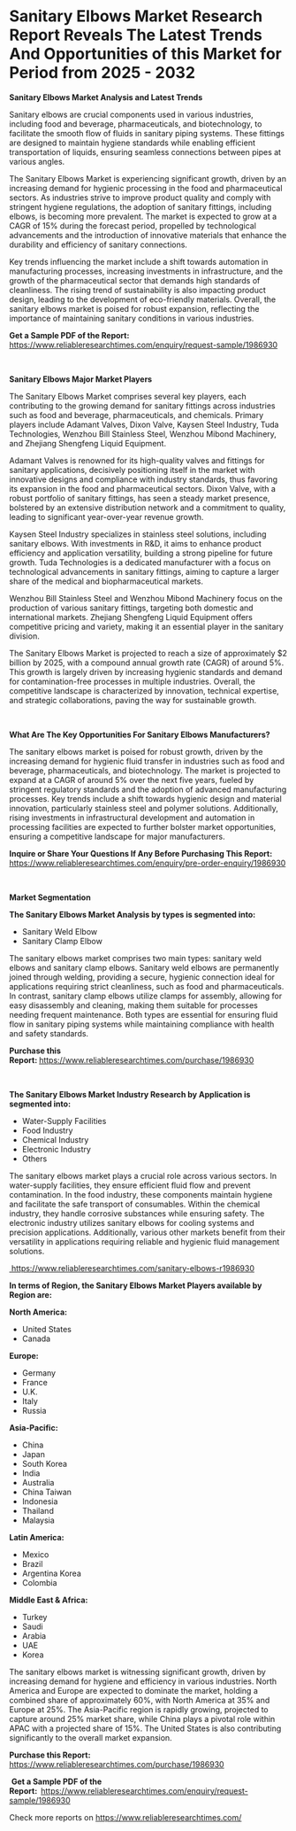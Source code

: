 <p><h1>Sanitary Elbows Market Research Report Reveals The Latest Trends And Opportunities of this Market for Period from 2025 - 2032</h1></p><p><strong>Sanitary Elbows Market Analysis and Latest Trends</strong></p>
<p><p>Sanitary elbows are crucial components used in various industries, including food and beverage, pharmaceuticals, and biotechnology, to facilitate the smooth flow of fluids in sanitary piping systems. These fittings are designed to maintain hygiene standards while enabling efficient transportation of liquids, ensuring seamless connections between pipes at various angles.</p><p>The Sanitary Elbows Market is experiencing significant growth, driven by an increasing demand for hygienic processing in the food and pharmaceutical sectors. As industries strive to improve product quality and comply with stringent hygiene regulations, the adoption of sanitary fittings, including elbows, is becoming more prevalent. The market is expected to grow at a CAGR of 15% during the forecast period, propelled by technological advancements and the introduction of innovative materials that enhance the durability and efficiency of sanitary connections.</p><p>Key trends influencing the market include a shift towards automation in manufacturing processes, increasing investments in infrastructure, and the growth of the pharmaceutical sector that demands high standards of cleanliness. The rising trend of sustainability is also impacting product design, leading to the development of eco-friendly materials. Overall, the sanitary elbows market is poised for robust expansion, reflecting the importance of maintaining sanitary conditions in various industries.</p></p>
<p><strong>Get a Sample PDF of the Report:&nbsp;</strong> <a href="https://www.reliableresearchtimes.com/enquiry/request-sample/1986930?utm_campaign=3565&utm_medium=2&utm_source=Github&utm_content=ia&utm_term=10042025&utm_id=sanitary-elbows">https://www.reliableresearchtimes.com/enquiry/request-sample/1986930</a></p>
<p>&nbsp;</p>
<p><strong>Sanitary Elbows Major Market Players</strong></p>
<p><p>The Sanitary Elbows Market comprises several key players, each contributing to the growing demand for sanitary fittings across industries such as food and beverage, pharmaceuticals, and chemicals. Primary players include Adamant Valves, Dixon Valve, Kaysen Steel Industry, Tuda Technologies, Wenzhou Bill Stainless Steel, Wenzhou Mibond Machinery, and Zhejiang Shengfeng Liquid Equipment.</p><p>Adamant Valves is renowned for its high-quality valves and fittings for sanitary applications, decisively positioning itself in the market with innovative designs and compliance with industry standards, thus favoring its expansion in the food and pharmaceutical sectors. Dixon Valve, with a robust portfolio of sanitary fittings, has seen a steady market presence, bolstered by an extensive distribution network and a commitment to quality, leading to significant year-over-year revenue growth.</p><p>Kaysen Steel Industry specializes in stainless steel solutions, including sanitary elbows. With investments in R&D, it aims to enhance product efficiency and application versatility, building a strong pipeline for future growth. Tuda Technologies is a dedicated manufacturer with a focus on technological advancements in sanitary fittings, aiming to capture a larger share of the medical and biopharmaceutical markets.</p><p>Wenzhou Bill Stainless Steel and Wenzhou Mibond Machinery focus on the production of various sanitary fittings, targeting both domestic and international markets. Zhejiang Shengfeng Liquid Equipment offers competitive pricing and variety, making it an essential player in the sanitary division.</p><p>The Sanitary Elbows Market is projected to reach a size of approximately $2 billion by 2025, with a compound annual growth rate (CAGR) of around 5%. This growth is largely driven by increasing hygienic standards and demand for contamination-free processes in multiple industries. Overall, the competitive landscape is characterized by innovation, technical expertise, and strategic collaborations, paving the way for sustainable growth.</p></p>
<p>&nbsp;</p>
<p><strong>What Are The Key Opportunities For Sanitary Elbows Manufacturers?</strong></p>
<p><p>The sanitary elbows market is poised for robust growth, driven by the increasing demand for hygienic fluid transfer in industries such as food and beverage, pharmaceuticals, and biotechnology. The market is projected to expand at a CAGR of around 5% over the next five years, fueled by stringent regulatory standards and the adoption of advanced manufacturing processes. Key trends include a shift towards hygienic design and material innovation, particularly stainless steel and polymer solutions. Additionally, rising investments in infrastructural development and automation in processing facilities are expected to further bolster market opportunities, ensuring a competitive landscape for major manufacturers.</p></p>
<p><strong>Inquire or Share Your Questions If Any Before Purchasing This Report:</strong> <a href="https://www.reliableresearchtimes.com/enquiry/pre-order-enquiry/1986930?utm_campaign=3565&utm_medium=2&utm_source=Github&utm_content=ia&utm_term=10042025&utm_id=sanitary-elbows">https://www.reliableresearchtimes.com/enquiry/pre-order-enquiry/1986930</a></p>
<p>&nbsp;</p>
<p><strong>Market Segmentation</strong></p>
<p><strong>The Sanitary Elbows Market Analysis by types is segmented into:</strong></p>
<p><ul><li>Sanitary Weld Elbow</li><li>Sanitary Clamp Elbow</li></ul></p>
<p><p>The sanitary elbows market comprises two main types: sanitary weld elbows and sanitary clamp elbows. Sanitary weld elbows are permanently joined through welding, providing a secure, hygienic connection ideal for applications requiring strict cleanliness, such as food and pharmaceuticals. In contrast, sanitary clamp elbows utilize clamps for assembly, allowing for easy disassembly and cleaning, making them suitable for processes needing frequent maintenance. Both types are essential for ensuring fluid flow in sanitary piping systems while maintaining compliance with health and safety standards.</p></p>
<p><strong>Purchase this Report:&nbsp;</strong><a href="https://www.reliableresearchtimes.com/purchase/1986930?utm_campaign=3565&utm_medium=2&utm_source=Github&utm_content=ia&utm_term=10042025&utm_id=sanitary-elbows">https://www.reliableresearchtimes.com/purchase/1986930</a></p>
<p>&nbsp;</p>
<p><strong>The Sanitary Elbows Market Industry Research by Application is segmented into:</strong></p>
<p><ul><li>Water-Supply Facilities</li><li>Food Industry</li><li>Chemical Industry</li><li>Electronic Industry</li><li>Others</li></ul></p>
<p><p>The sanitary elbows market plays a crucial role across various sectors. In water-supply facilities, they ensure efficient fluid flow and prevent contamination. In the food industry, these components maintain hygiene and facilitate the safe transport of consumables. Within the chemical industry, they handle corrosive substances while ensuring safety. The electronic industry utilizes sanitary elbows for cooling systems and precision applications. Additionally, various other markets benefit from their versatility in applications requiring reliable and hygienic fluid management solutions.</p></p>
<p><a href="https://www.reliableresearchtimes.com/sanitary-elbows-r1986930?utm_campaign=3565&utm_medium=2&utm_source=Github&utm_content=ia&utm_term=10042025&utm_id=sanitary-elbows">&nbsp;https://www.reliableresearchtimes.com/sanitary-elbows-r1986930</a></p>
<p><strong>In terms of Region, the Sanitary Elbows Market Players available by Region are:</strong></p>
<p>
    <p> <strong> North America: </strong>
        <ul>
            <li>United States</li>
            <li>Canada</li>
        </ul>
        </p> 
    <p> <strong> Europe: </strong>
        <ul>
            <li>Germany</li>
            <li>France</li>
            <li>U.K.</li>
            <li>Italy</li>
            <li>Russia</li>
        </ul>
        </p> 
    <p> <strong> Asia-Pacific: </strong>
        <ul>
            <li>China</li>
            <li>Japan</li>
            <li>South Korea</li>
            <li>India</li>
            <li>Australia</li>
            <li>China Taiwan</li>
            <li>Indonesia</li>
            <li>Thailand</li>
            <li>Malaysia</li>
        </ul>
        </p> 
    <p> <strong> Latin America: </strong>
        <ul>
            <li>Mexico</li>
            <li>Brazil</li>
            <li>Argentina Korea</li>
            <li>Colombia</li>
        </ul>
        </p> 
    <p> <strong> Middle East & Africa: </strong>
        <ul>
            <li>Turkey</li>
            <li>Saudi</li>
            <li>Arabia</li>
            <li>UAE</li>
            <li>Korea</li>
        </ul>
    </p>
    </p>
<p><p>The sanitary elbows market is witnessing significant growth, driven by increasing demand for hygiene and efficiency in various industries. North America and Europe are expected to dominate the market, holding a combined share of approximately 60%, with North America at 35% and Europe at 25%. The Asia-Pacific region is rapidly growing, projected to capture around 25% market share, while China plays a pivotal role within APAC with a projected share of 15%. The United States is also contributing significantly to the overall market expansion.</p></p>
<p><strong>Purchase this Report: </strong><a href="https://www.reliableresearchtimes.com/purchase/1986930?utm_campaign=3565&utm_medium=2&utm_source=Github&utm_content=ia&utm_term=10042025&utm_id=sanitary-elbows">https://www.reliableresearchtimes.com/purchase/1986930</a></p>
<p>&nbsp;<strong>Get a Sample PDF of the Report:&nbsp;&nbsp;</strong><a href="https://www.reliableresearchtimes.com/enquiry/request-sample/1986930?utm_campaign=3565&utm_medium=2&utm_source=Github&utm_content=ia&utm_term=10042025&utm_id=sanitary-elbows">https://www.reliableresearchtimes.com/enquiry/request-sample/1986930</a></p>
<p><strong></strong></p>
<p>Check more reports on <a href="https://www.reliableresearchtimes.com/?utm_campaign=3565&utm_medium=2&utm_source=Github&utm_content=ia&utm_term=10042025&utm_id=sanitary-elbows">https://www.reliableresearchtimes.com/</a></p>
